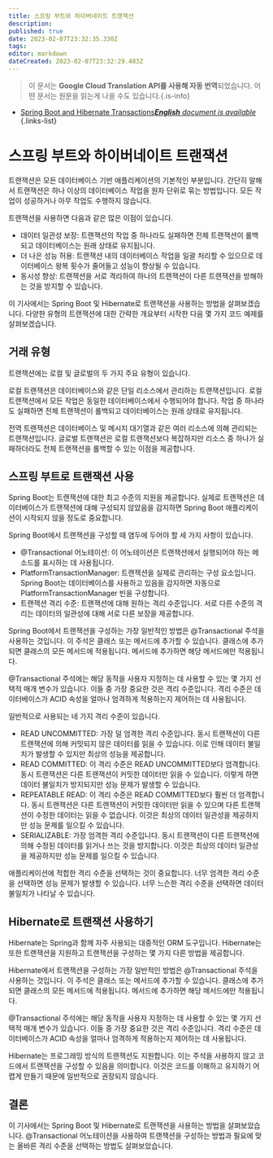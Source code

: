 ```yaml
---
title: 스프링 부트와 하이버네이트 트랜잭션
description: 
published: true
date: 2023-02-07T23:32:35.330Z
tags: 
editor: markdown
dateCreated: 2023-02-07T23:32:29.483Z
---
```


> 이 문서는 **Google Cloud Translation API를 사용해 자동 번역**되었습니다.
어떤 문서는 원문을 읽는게 나을 수도 있습니다.{.is-info}



- [Spring Boot and Hibernate Transactions***English** document is available*](/en/Knowledge-base/Spring-Boot/spring-boot-and-hibernate-transactions)
{.links-list}


# 스프링 부트와 하이버네이트 트랜잭션

트랜잭션은 모든 데이터베이스 기반 애플리케이션의 기본적인 부분입니다. 간단히 말해서 트랜잭션은 하나 이상의 데이터베이스 작업을 원자 단위로 묶는 방법입니다. 모든 작업이 성공하거나 아무 작업도 수행하지 않습니다.

트랜잭션을 사용하면 다음과 같은 많은 이점이 있습니다.

- 데이터 일관성 보장: 트랜잭션의 작업 중 하나라도 실패하면 전체 트랜잭션이 롤백되고 데이터베이스는 원래 상태로 유지됩니다.
- 더 나은 성능 허용: 트랜잭션 내의 데이터베이스 작업을 일괄 처리할 수 있으므로 데이터베이스 왕복 횟수가 줄어들고 성능이 향상될 수 있습니다.
- 동시성 향상: 트랜잭션을 서로 격리하여 하나의 트랜잭션이 다른 트랜잭션을 방해하는 것을 방지할 수 있습니다.

이 기사에서는 Spring Boot 및 Hibernate로 트랜잭션을 사용하는 방법을 살펴보겠습니다. 다양한 유형의 트랜잭션에 대한 간략한 개요부터 시작한 다음 몇 가지 코드 예제를 살펴보겠습니다.

## 거래 유형

트랜잭션에는 로컬 및 글로벌의 두 가지 주요 유형이 있습니다.

로컬 트랜잭션은 데이터베이스와 같은 단일 리소스에서 관리하는 트랜잭션입니다. 로컬 트랜잭션에서 모든 작업은 동일한 데이터베이스에서 수행되어야 합니다. 작업 중 하나라도 실패하면 전체 트랜잭션이 롤백되고 데이터베이스는 원래 상태로 유지됩니다.

전역 트랜잭션은 데이터베이스 및 메시지 대기열과 같은 여러 리소스에 의해 관리되는 트랜잭션입니다. 글로벌 트랜잭션은 로컬 트랜잭션보다 복잡하지만 리소스 중 하나가 실패하더라도 전체 트랜잭션을 롤백할 수 있는 이점을 제공합니다.

## 스프링 부트로 트랜잭션 사용

Spring Boot는 트랜잭션에 대한 최고 수준의 지원을 제공합니다. 실제로 트랜잭션은 데이터베이스가 트랜잭션에 대해 구성되지 않았음을 감지하면 Spring Boot 애플리케이션이 시작되지 않을 정도로 중요합니다.

Spring Boot에서 트랜잭션을 구성할 때 염두에 두어야 할 세 가지 사항이 있습니다.

- @Transactional 어노테이션: 이 어노테이션은 트랜잭션에서 실행되어야 하는 메소드를 표시하는 데 사용됩니다.
- PlatformTransactionManager: 트랜잭션을 실제로 관리하는 구성 요소입니다. Spring Boot는 데이터베이스를 사용하고 있음을 감지하면 자동으로 PlatformTransactionManager 빈을 구성합니다.
- 트랜잭션 격리 수준: 트랜잭션에 대해 원하는 격리 수준입니다. 서로 다른 수준의 격리는 데이터의 일관성에 대해 서로 다른 보장을 제공합니다.

Spring Boot에서 트랜잭션을 구성하는 가장 일반적인 방법은 @Transactional 주석을 사용하는 것입니다. 이 주석은 클래스 또는 메서드에 추가할 수 있습니다. 클래스에 추가되면 클래스의 모든 메서드에 적용됩니다. 메서드에 추가하면 해당 메서드에만 적용됩니다.

@Transactional 주석에는 해당 동작을 사용자 지정하는 데 사용할 수 있는 몇 가지 선택적 매개 변수가 있습니다. 이들 중 가장 중요한 것은 격리 수준입니다. 격리 수준은 데이터베이스가 ACID 속성을 얼마나 엄격하게 적용하는지 제어하는 데 사용됩니다.

일반적으로 사용되는 네 가지 격리 수준이 있습니다.

- READ UNCOMMITTED: 가장 덜 엄격한 격리 수준입니다. 동시 트랜잭션이 다른 트랜잭션에 의해 커밋되지 않은 데이터를 읽을 수 있습니다. 이로 인해 데이터 불일치가 발생할 수 있지만 최상의 성능을 제공합니다.
- READ COMMITTED: 이 격리 수준은 READ UNCOMMITTED보다 엄격합니다. 동시 트랜잭션은 다른 트랜잭션이 커밋한 데이터만 읽을 수 있습니다. 이렇게 하면 데이터 불일치가 방지되지만 성능 문제가 발생할 수 있습니다.
- REPEATABLE READ: 이 격리 수준은 READ COMMITTED보다 훨씬 더 엄격합니다. 동시 트랜잭션은 다른 트랜잭션이 커밋한 데이터만 읽을 수 있으며 다른 트랜잭션이 수정한 데이터는 읽을 수 없습니다. 이것은 최상의 데이터 일관성을 제공하지만 성능 문제를 일으킬 수 있습니다.
- SERIALIZABLE: 가장 엄격한 격리 수준입니다. 동시 트랜잭션이 다른 트랜잭션에 의해 수정된 데이터를 읽거나 쓰는 것을 방지합니다. 이것은 최상의 데이터 일관성을 제공하지만 성능 문제를 일으킬 수 있습니다.

애플리케이션에 적합한 격리 수준을 선택하는 것이 중요합니다. 너무 엄격한 격리 수준을 선택하면 성능 문제가 발생할 수 있습니다. 너무 느슨한 격리 수준을 선택하면 데이터 불일치가 나타날 수 있습니다.

## Hibernate로 트랜잭션 사용하기

Hibernate는 Spring과 함께 자주 사용되는 대중적인 ORM 도구입니다. Hibernate는 또한 트랜잭션을 지원하고 트랜잭션을 구성하는 몇 가지 다른 방법을 제공합니다.

Hibernate에서 트랜잭션을 구성하는 가장 일반적인 방법은 @Transactional 주석을 사용하는 것입니다. 이 주석은 클래스 또는 메서드에 추가할 수 있습니다. 클래스에 추가되면 클래스의 모든 메서드에 적용됩니다. 메서드에 추가하면 해당 메서드에만 적용됩니다.

@Transactional 주석에는 해당 동작을 사용자 지정하는 데 사용할 수 있는 몇 가지 선택적 매개 변수가 있습니다. 이들 중 가장 중요한 것은 격리 수준입니다. 격리 수준은 데이터베이스가 ACID 속성을 얼마나 엄격하게 적용하는지 제어하는 데 사용됩니다.

Hibernate는 프로그래밍 방식의 트랜잭션도 지원합니다. 이는 주석을 사용하지 않고 코드에서 트랜잭션을 구성할 수 있음을 의미합니다. 이것은 코드를 이해하고 유지하기 어렵게 만들기 때문에 일반적으로 권장되지 않습니다.

## 결론

이 기사에서는 Spring Boot 및 Hibernate로 트랜잭션을 사용하는 방법을 살펴보았습니다. @Transactional 어노테이션을 사용하여 트랜잭션을 구성하는 방법과 필요에 맞는 올바른 격리 수준을 선택하는 방법도 살펴보았습니다.
